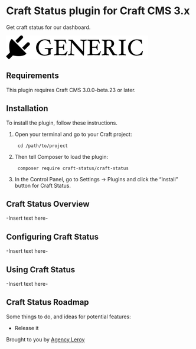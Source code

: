 # Craft Status plugin for Craft CMS 3.x

Get craft status for our dashboard.

![Screenshot](resources/img/plugin-logo.png)

## Requirements

This plugin requires Craft CMS 3.0.0-beta.23 or later.

## Installation

To install the plugin, follow these instructions.

1. Open your terminal and go to your Craft project:

        cd /path/to/project

2. Then tell Composer to load the plugin:

        composer require craft-status/craft-status

3. In the Control Panel, go to Settings → Plugins and click the “Install” button for Craft Status.

## Craft Status Overview

-Insert text here-

## Configuring Craft Status

-Insert text here-

## Using Craft Status

-Insert text here-

## Craft Status Roadmap

Some things to do, and ideas for potential features:

* Release it

Brought to you by [Agency Leroy](https://agencyleroy.com)
